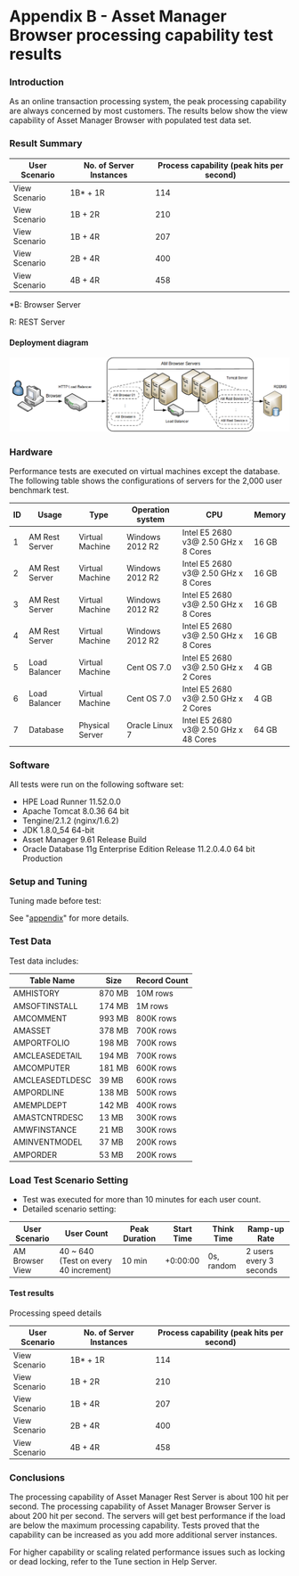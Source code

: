 # Appendix B - Asset Manager Browser processing capability test results
### Introduction
As an online transaction processing system, the peak processing capability are always concerned by most customers. The results below show the view capability of Asset Manager Browser with populated test data set.
### Result Summary


| User Scenario                                     | No. of Server Instances                                          |Process capability (peak hits per second)|
|---------------------------------------------------|------------------------------------------------------------------|--------------------------------------|
| View Scenario                                     | 1B* + 1R                                                          | 114                                  |
| View Scenario                                     | 1B + 2R                                                          | 210                                  |
| View Scenario                                     | 1B + 4R                                                          | 207                                  |
| View Scenario                                     | 2B + 4R                                                          | 400                                  |
| View Scenario                                     | 4B + 4R                                                          | 458                                  |


*B: Browser Server

R: REST Server


#### Deployment diagram

![AMB_Benchmark](../img/sizing/AMB_1.1_2000_BM.png)

### Hardware
Performance tests are executed on virtual machines except the database.
The following table shows the configurations of servers for the 2,000 user benchmark test.



| ID | Usage                                                            | Type             | Operation system | CPU                                   | Memory |
|----|------------------------------------------------------------------|------------------|------------------|---------------------------------------|--------|
| 1  | AM Rest Server                                                   | Virtual Machine  | Windows 2012 R2  | Intel E5 2680 v3@ 2.50 GHz x 8 Cores  | 16 GB  |
| 2  | AM Rest Server                                                   | Virtual Machine  | Windows 2012 R2  | Intel E5 2680 v3@ 2.50 GHz x 8 Cores  | 16 GB  |
| 3  | AM Rest Server                                                   | Virtual Machine  | Windows 2012 R2  | Intel E5 2680 v3@ 2.50 GHz x 8 Cores  | 16 GB  |
| 4  | AM Rest Server                                                   | Virtual Machine  | Windows 2012 R2  | Intel E5 2680 v3@ 2.50 GHz x 8 Cores  | 16 GB  |
| 5  | Load Balancer                                                    | Virtual Machine  | Cent OS 7.0      | Intel E5 2680 v3@ 2.50 GHz x 2 Cores  | 4 GB   |
| 6  | Load Balancer                                                    | Virtual Machine  | Cent OS 7.0      | Intel E5 2680 v3@ 2.50 GHz x 2 Cores  | 4 GB   |
| 7  | Database                                                         | Physical Server  | Oracle Linux 7   | Intel E5 2680 v3@ 2.50 GHz x 48 Cores | 64 GB  |


### Software
All tests were run on the following software set:

* HPE Load Runner 11.52.0.0
* Apache Tomcat 8.0.36 64 bit
* Tengine/2.1.2 (nginx/1.6.2)
* JDK 1.8.0_54 64-bit
* Asset Manager 9.61 Release Build
* Oracle Database 11g Enterprise Edition Release 11.2.0.4.0 64 bit Production



### Setup and Tuning
Tuning made before test:

See "[appendix](appendix_c.md)" for more details.


### Test Data
Test data includes:

| Table Name      | Size   | Record Count |
|-----------------|--------|--------------|
| AMHISTORY       | 870 MB | 10M rows     |
| AMSOFTINSTALL   | 174 MB | 1M rows      |
| AMCOMMENT       | 993 MB | 800K rows    |
| AMASSET         | 378 MB | 700K rows    |
| AMPORTFOLIO     | 198 MB | 700K rows    |
| AMCLEASEDETAIL  | 194 MB | 700K rows    |
| AMCOMPUTER      | 181 MB | 600K rows    |
| AMCLEASEDTLDESC | 39  MB | 600K rows    |
| AMPORDLINE      | 138 MB | 500K rows    |
| AMEMPLDEPT      | 142 MB | 400K rows    |
| AMASTCNTRDESC   | 13  MB | 300K rows    |
| AMWFINSTANCE    | 21  MB | 300K rows    |
| AMINVENTMODEL   | 37  MB | 200K rows    |
| AMPORDER        | 53  MB | 200K rows    |



### Load Test Scenario Setting
* Test was executed for more than 10 minutes for each user count.
* Detailed scenario setting:

|    User Scenario    |    User Count                          |    Peak   Duration    |    Start Time    |    Think   Time        |    Ramp-up Rate                                            |
|---------------------|----------------------------------------|-----------------------|------------------|------------------------|----------------------------------|
| AM Browser View     | 40 ~ 640 (Test on every 40 increment)  |    10 min             |    +0:00:00      |       0s, random       |    2  users every 3 seconds      |

#### Test results
Processing speed details

| User Scenario                                     | No. of Server Instances                                          |Process capability (peak hits per second)|
|---------------------------------------------------|------------------------------------------------------------------|--------------------------------------|
| View Scenario                                     | 1B* + 1R                                                          | 114                                  |
| View Scenario                                     | 1B + 2R                                                          | 210                                  |
| View Scenario                                     | 1B + 4R                                                          | 207                                  |
| View Scenario                                     | 2B + 4R                                                          | 400                                  |
| View Scenario                                     | 4B + 4R                                                          | 458                                  |

### Conclusions
The processing capability of Asset Manager Rest Server is about 100 hit per second.
The processing capability of Asset Manager Browser Server is about 200 hit per second.
The servers will get best performance if the load are below the maximum processing capability.
Tests proved that the capability can be increased as you add more additional server instances.

For higher capability or scaling related performance issues such as locking or dead locking, refer to the Tune section in Help Server.
